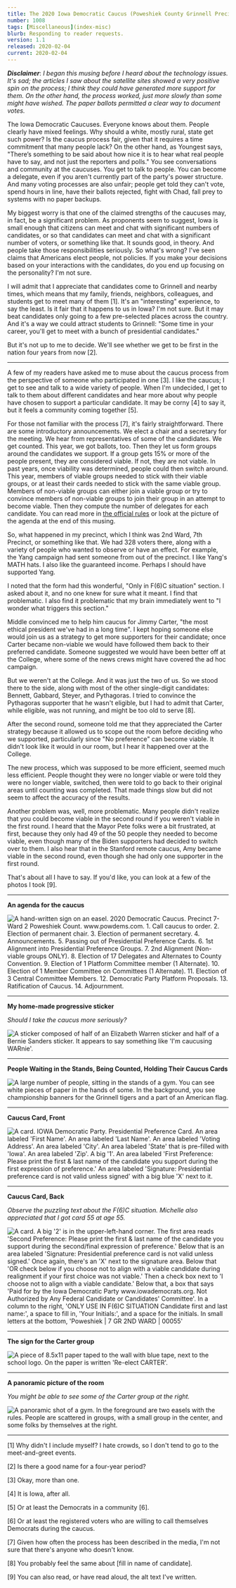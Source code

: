 ```yaml
---
title: The 2020 Iowa Democratic Caucus (Poweshiek County Grinnell Precinct 7 Ward 2)
number: 1008
tags: [Miscellaneous](index-misc)
blurb: Responding to reader requests.
version: 1.1
released: 2020-02-04 
current: 2020-02-04
---
```

**_Disclaimer_**: _I began this musing before I heard about the
technology issues.  It's sad; the articles I saw about the satellite
sites showed a very positive spin on the process; I think they 
could have generated more support for them.  On the other hand,
the process worked, just more slowly than some might have wished.
The paper ballots permitted a clear way to document votes._

The Iowa Democratic Caucuses.  Everyone knows about them.  People
clearly have mixed feelings.  Why should a white, mostly rural,
state get such power?  Is the caucus process fair, given that it
requires a time commitment that many people lack?  On the other
hand, as Youngest says, "There’s something to be said about how
nice it is to hear what real people have to say, and not just the
reporters and polls."  You see conversations and community at the
caucuses.  You get to talk to people.  You can become a delegate,
even if you aren't currently part of the party's power structure.
And many voting processes are also unfair; people get told they
can't vote, spend hours in line, have their ballots rejected, fight
with Chad, fall prey to systems with no paper backups.  

My biggest worry is that one of the claimed strengths of the caucuses
may, in fact, be a significant problem.  As proponents seem to
suggest, Iowa is small enough that citizens can meet and chat with
significant numbers of candidates, or so that candidates can meet
and chat with a significant number of voters, or something like
that.  It sounds good, in theory.  And people take those responsibilities
seriously.  So what's wrong?  I've seen claims that Americans elect
people, not policies.  If you make your decisions based on your
interactions with the candidates, do you end up focusing on the
personality?  I'm not sure.

I will admit that I appreciate that candidates come to Grinnell and
nearby times, which means that my family, friends, neighbors,
colleagues, and students get to meet many of them [1].  It's an
"interesting" experience, to say the least.  Is it fair that it
happens to us in Iowa?  I'm not sure.  But it may beat candidates
only going to a few pre-selected places across the country.  And it's
a way we could attract students to Grinnell: "Some time in your career,
you'll get to meet with a bunch of presidential candidates."  

But it's not up to me to decide.  We'll see whether we get to be first
in the nation four years from now [2].

---

A few of my readers have asked me to muse about the caucus process
from the perspective of someone who participated in one [3].  I
like the caucus; I get to see and talk to a wide variety of people.
When I'm undecided, I get to talk to them about different candidates
and hear more about why people have chosen to support a particular
candidate.  It may be corny [4] to say it, but it feels a community 
coming together [5].

For those not familiar with the process [7], it's fairly straightforward.
There are some introductory announcements.  We elect a chair and a
secretary for the meeting.  We hear from representatives of some
of the candidates.  We get counted.  This year, we got ballots,
too.  Then they let us form groups around the candidates we support.
If a group gets 15% or more of the people present, they are considered
viable.  If not, they are not viable.  In past years, once viability
was determined, people could then switch around.  This year, members
of viable groups needed to stick with their viable groups, or at
least their cards needed to stick with the same viable group.
Members of non-viable groups can either join a viable group or try
to convince members of non-viable groups to join their group in an
attempt to become viable.  Then they compute the number of delegates
for each candidate.  You can read more in [the official
rules](https://acc99235-748f-4706-80f5-4b87384c1fb7.filesusr.com/ugd/5af8f4_2618217ea4384df5822b5eb004672c84.pdf) or look at the picture of the agenda
at the end of this musing.

So, what happened in my precinct, which I think was 2nd Ward, 7th
Precinct, or something like that.  We had 328 voters there, along
with a variety of people who wanted to observe or have an effect.
For example, the Yang campaign had sent someone from out of the
precinct.  I like Yang's MATH hats.  I also like the guaranteed
income.  Perhaps I should have supported Yang.

I noted that the form had this wonderful, "Only in F(6)C situation"
section.  I asked about it, and no one knew for sure what it meant.
I find that problematic.  I also find it problematic that my brain
immediately went to "I wonder what triggers this section."

Middle convinced me to help him caucus for Jimmy Carter, "the most
ethical president we've had in a long time".  I kept hoping someone
else would join us as a strategy to get more supporters for their
candidate; once Carter became non-viable we would have followed
them back to their preferred candidate.  Someone suggested we would
have been better off at the College, where some of the news crews might
have covered the ad hoc campaign.  

But we weren't at the College.  And it was just the two of us.  So
we stood there to the side, along with most of the other single-digit
candidates: Bennett, Gabbard, Steyer, and Pythagoras.  I tried to
convince the Pythagoras supporter that he wasn't eligible, but I
had to admit that Carter, while eligible, was not running, and might
be too old to serve [8].

After the second round, someone told me that they appreciated the
Carter strategy because it allowed us to scope out the room before
deciding who we supported, particularly since "No preference" can
become viable.  It didn't look like it would in our room, but I
hear it happened over at the College.

The new process, which was supposed to be more efficient, seemed
much less efficient.  People thought they were no longer viable or
were told they were no longer viable, switched, then were told to
go back to their original areas until counting was completed.  That
made things slow but did not seem to affect the accuracy of the
results.

Another problem was, well, more problematic.  Many people didn't
realize that you could become viable in the second round if you
weren't viable in the first round.  I heard that the Mayor Pete folks
were a bit frustrated, at first, because they only had 49 of the 50
people they needed to become viable, even though many of the Biden
supporters had decided to switch over to them.   I also hear that in
the Stanford remote caucus, Amy became viable in the second round,
even though she had only one supporter in the first round.

That's about all I have to say.  If you'd like, you can look at a
few of the photos I took [9].

---

**An agenda for the caucus**

<img src="images/caucus/agenda.png" alt="A hand-written sign on an easel.  2020 Democratic Caucus.  Precinct 7-Ward 2 Poweshiek Count.  www.powdems.com.  1. Call caucus to order.  2. Election of permanent chair.  3. Election of permanent secretary.  4. Announcements.  5. Passing out of Presidential Preference Cards.  6. 1st Alignment into Presidential Preference Groups.  7. 2nd Alignment (Non-viable groups ONLY).  8. Election of 17 Delegates and Alternates to County Convention.  9. Election of 1 Platform Committee member (1 Alternate).  10. Election of 1 Member Committee on Committees (1 Alternate).  11. Election of 3 Central Committee Members.  12. Democratic Party Platform Proposals.  13. Ratification of Caucus.  14. Adjournment.">

---

**My home-made progressive sticker**

_Should I take the caucus more seriously?_

<img src="images/caucus/progressive.png" alt="A sticker composed of half of an Elizabeth Warren sticker and half of a Bernie Sanders sticker.  It appears to say something like 'I'm caucusing WARnie'.">

---

**People Waiting in the Stands, Being Counted, Holding Their Caucus Cards**

<img src="images/caucus/stands.png" alt="A large number of people, sitting in the stands of a gym.  You can see white pieces of paper in the hands of some.  In the background, you see championship banners for the Grinnell tigers and a part of an American flag.">

---

**Caucus Card, Front**

<img src="images/caucus/card1.png" alt="A card.  IOWA Democratic Party.  Presidential Preference Card.  An area labeled 'First Name'.  An area labeled 'Last Name'.  An area labeled 'Voting Address'.  An area labeled 'City'.  An area labeled 'State' that is pre-filled with 'Iowa'.  An area labeled 'Zip'.  A big '1'.  An area labeled 'First Preference: Please print the first & last name of the candidate you support during the first expression of preference.'  An area labeled 'Signature: Presidential preference card is not valid unless signed' with a big blue 'X' next to it.">

---

**Caucus Card, Back**

_Observe the puzzling text about the F(6)C situation.  Michelle also appreciated that I got card 55 at age 55._

<img src="images/caucus/card2.png" alt="A card.  A big '2' is in the upper-left-hand corner.  The first area reads 'Second Preference: Please print the first & last name of the candidate you support during the second/final expression of preference.'  Below that is an area labeled 'Signature: Presidential preference card is not valid unless signed.'  Once again, there's an 'X' next to the signature area.  Below that 'OR check below if you choose not to align with a viable candidate during realignment if your first choice was not viable.'  Then a check box next to 'I choose not to align with a viable candidate.'  Below that, a box that says 'Paid for by the Iowa Democratic Party www.iowademocrats.org.  Not Authorized by Any Federal Candidate or Candidates' Committee'.  In a column to the right, 'ONLY USE IN F(6)C SITUATION Candidate first and last name:', a space to fill in, 'Your Initials:', and a space for the initials.  In small letters at the bottom, 'Poweshiek | 7 GR 2ND WARD | 00055'">

---

**The sign for the Carter group**

<img src="images/caucus/carter.png" alt="A piece of 8.5x11 paper taped to the wall with blue tape, next to the school logo.  On the paper is written 'Re-elect CARTER'.">

---

**A panoramic picture of the room**

_You might be able to see some of the Carter group at the right._

<img src="images/caucus/gym.png" alt="A panoramic shot of a gym.  In the foreground are two easels with the rules.  People are scattered in groups, with a small group in the center, and some folks by themselves at the right.">

---

[1] Why didn't I include myself?  I hate crowds, so I don't tend to
go to the meet-and-greet events.

[2] Is there a good name for a four-year period?

[3] Okay, more than one.

[4] It is Iowa, after all.

[5] Or at least the Democrats in a community [6].

[6] Or at least the registered voters who are willing to call themselves
Democrats during the caucus.

[7] Given how often the process has been described in the media, I'm not
sure that there's anyone who doesn't know.

[8] You probably feel the same about [fill in name of candidate].

[9] You can also read, or have read aloud, the alt text I've written.
